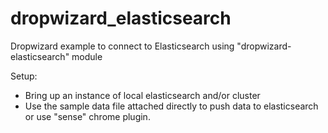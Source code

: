 # dropwizard_elasticsearch

Dropwizard example to connect to Elasticsearch using "dropwizard-elasticsearch" module

Setup:
- Bring up an instance of local elasticsearch and/or cluster
- Use the sample data file attached directly to push data to elasticsearch or use "sense" chrome plugin.
